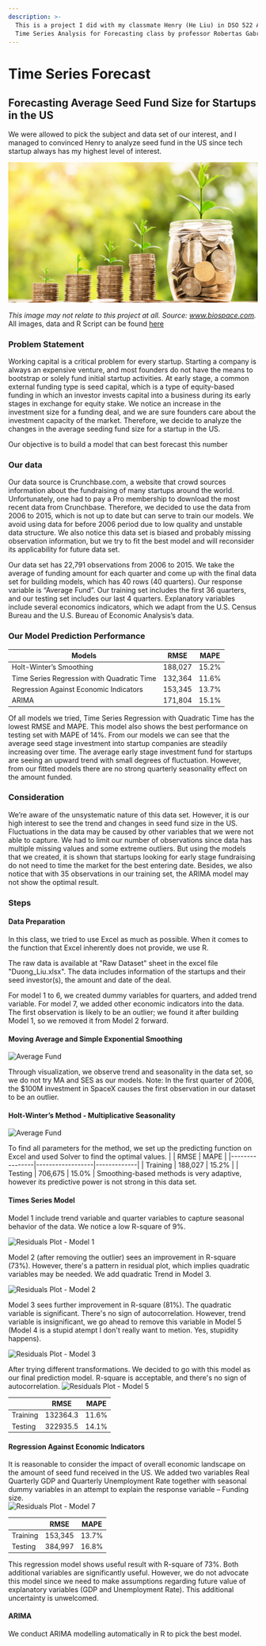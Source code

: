 ```yaml
---
description: >-
  This is a project I did with my classmate Henry (He Liu) in DSO 522 Applied
  Time Series Analysis for Forecasting class by professor Robertas Gabrys, USC.
---
```


# Time Series Forecast

## Forecasting Average Seed Fund Size for Startups in the US

We were allowed to pick the subject and data set of our interest, and I managed to convinced Henry to analyze seed fund in the US since tech startup always has my highest level of interest.

![Cover](../resources/TS01/images/cover.jpg) 

_This image may not relate to this project at all. Source: www.biospace.com._ 
All images, data and R Script can be found [here](https://github.com/vuduong191/Gitbook/tree/master/resources/TS01)

### Problem Statement 
Working capital is a critical problem for every startup. Starting a company is always an expensive venture, and most founders do not have the means to bootstrap or solely fund initial startup activities. At early stage, a common external funding type is seed capital, which is a type of equity-based funding in which an investor invests capital into a business during its early stages in exchange for equity stake.
We notice an increase in the investment size for a funding deal, and we are sure founders care about the investment capacity of the market. Therefore, we decide to analyze the changes in the average seeding fund size for a startup in the US.

Our objective is to build a model that can best forecast this number

### Our data
Our data source is Crunchbase.com, a website that crowd sources information about the fundraising of many startups around the world. Unfortunately, one had to pay a Pro membership to download the most recent data from Crunchbase. Therefore, we decided to use the data from 2006 to 2015, which is not up to date but can serve to train our models. We avoid using data for before 2006 period due to low quality and unstable data structure. We also notice this data set is biased and probably missing observation information, but we try to fit the best model and will reconsider its applicability for future data set.

Our data set has 22,791 observations from 2006 to 2015. We take the average of funding amount for each quarter and come up with the final data set for building models, which has 40 rows (40 quarters). Our response variable is “Average Fund”. Our training set includes the first 36 quarters, and our testing set includes our last 4 quarters.
Explanatory variables include several economics indicators, which we adapt from the U.S. Census Bureau and the U.S. Bureau of Economic Analysis’s data.

### Our Model Prediction Performance 
|    Models                                        |    RMSE        |    MAPE     |
|--------------------------------------------------|----------------|-------------|
|    Holt-Winter’s Smoothing                       |    188,027     |    15.2%    |
|    Time Series Regression with Quadratic Time    |    132,364     |    11.6%    |
|    Regression Against Economic Indicators        |    153,345     |    13.7%    |
|    ARIMA                                         |    171,804     |    15.1%    |

Of all models we tried, Time Series Regression with Quadratic Time has the lowest RMSE and MAPE. This model also shows the best performance on testing set with MAPE of 14%. From our models we can see that the average seed stage investment into startup companies are steadily increasing over time. The average early stage investment fund for startups are seeing an upward trend with small degrees of fluctuation. However, from our fitted models there are no strong quarterly seasonality effect on the amount funded. 

### Consideration
We’re aware of the unsystematic nature of this data set. However, it is our high interest to see the trend and changes in seed fund size in the US. Fluctuations in the data may be caused by other variables that we were not able to capture. 
We had to limit our number of observations since data has multiple missing values and some extreme outliers. But using the models that we created, it is shown that startups looking for early stage fundraising do not need to time the market for the best entering date.
Besides, we also notice that with 35 observations in our training set, the ARIMA model may not show the optimal result.

### Steps
#### Data Preparation
In this class, we tried to use Excel as much as possible. When it comes to the function that Excel inherently does not provide, we use R.

The raw data is available at "Raw Dataset" sheet in the excel file "Duong_Liu.xlsx". The data includes information of the startups and their seed investor(s), the amount and date of the deal.

For model 1 to 6, we created dummy variables for quarters, and added trend variable.
For model 7, we added other economic indicators into the data.
The first observation is likely to be an outlier; we found it after building Model 1, so we removed it from Model 2 forward.
#### Moving Average and Simple Exponential Smoothing
![Average Fund](https://lh3.googleusercontent.com/XoONEABelOBiA_4pOllnNg_Or60vmqhRB0Zs44f7ThBwgEEAg39JpAhlg4HcaFsrh3IeHgie2PsOsRXOsQSM08798XYorOM7AdoAZoZog2EcDziigliEG12CUMiYzV1jXs24_jPTEg=w1600)

Through visualization, we observe trend and seasonality in the data set, so we do not try MA and SES as our models.
Note: In the first quarter of 2006, the $100M investment in SpaceX causes the first observation in our dataset to be an outlier.

#### Holt-Winter’s Method - Multiplicative Seasonality
![Average Fund](https://lh3.googleusercontent.com/aN94jsorf2xj87gT2bXokAXWGoIwVfqlqP9MhrxxmdFZDlfMNek-CKdYlx8yn2hdQjTIBtReqTgrpP82Mwgi7861ZZRJnVF8PWhD9a2mfCoJ0n8OgYzos3tacSgsLh5BTgqxYKPt-A=w1600)

To find all parameters for the method, we set up the predicting function on Excel and used Solver to find the optimal values.
|                |    RMSE          |    MAPE     |
|----------------|------------------|-------------|
|    Training    |      188,027     |    15.2%    |
|    Testing     |     706,675      |    15.0%    |
Smoothing-based methods is very adaptive, however its predictive power is not strong in this data set. 

#### Times Series Model
Model 1 include trend variable and quarter variables to capture seasonal behavior of the data. We notice a low R-square of 9%.

![Residuals Plot - Model 1](https://lh3.googleusercontent.com/N3FW7R_9Da4So-ia7WprZdr-RGaC61HeR13uVtLoSEHSyWnibaHE_km3X6b2Bq_kgSd2vKfKlfHQ_Ejv_Bmutc_Qh-zneN26Wi6d2SvND3WlXBmSwtXdMdYTS9LcXaJ5rkUtTGCYPw=w1600)

Model 2 (after removing the outlier) sees an improvement in R-square (73%). However, there's a pattern in residual plot, which implies quadratic variables may be needed. We add quadratic Trend in Model 3.

![Residuals Plot - Model 2](https://lh3.googleusercontent.com/waQaZ-_SOo_KUqUUGaIbycWZ4or6-ewBgEUibdO0q4FNheHheMQIzUzkSaxC7BKvdNq5BddIBKoUq96edNysRQ3CPv26Sw4ARdTOb0wTc1J7y9FDq3-JjX6u4MkW94EIVdKzkHGfew=w1600)

Model 3 sees further improvement in R-square (81%). The quadratic variable is significant. There's no sign of autocorrelation. However, trend variable is insignificant, we go ahead to remove this variable  in Model 5 (Model 4 is a stupid atempt I don't really want to metion. Yes, stupidity happens).

![Residuals Plot - Model 3](https://lh3.googleusercontent.com/RDKPlU3SAwZp4VyvvLa23bdPwwBicD8ADY6GYsLZacdBNm4tQzPaZUzkSHYYcNlehSABcQofb6PVpgZbKMpuESbMsvQzwl4VZTj2k2VspkilUjoY3zLVc-mcAqazKy02Ht_TT3rb8g=w1600)

After trying different transformations. We decided to go with this model as our final prediction model. R-square is acceptable, and there's no sign of autocorrelation.
![Residuals Plot - Model 5](https://lh3.googleusercontent.com/V39nso3sbGC-QMEueyUvCUHdGSq_VCYAIn9I5HUJqWH5LntLAXueiLkkIN_vNA9Hbfvy1ga0ByNWPMCSrtciwmGaYvs7TWUKONBBWQyZMfTGDmL41bl8tZ32S8kvf152H67PS9Z0cw=w1600)

|                |    RMSE        |    MAPE     |
|----------------|----------------|-------------|
|    Training    |    132364.3    |    11.6%    |
|    Testing     |    322935.5    |    14.1%    |

#### Regression Against Economic Indicators
It is reasonable to consider the impact of overall economic landscape on the amount of seed fund received in the US. We added two variables Real Quarterly GDP and Quarterly Unemployment Rate together with seasonal dummy variables in an attempt to explain the response variable – Funding size.  
![Residuals Plot - Model 7](https://lh3.googleusercontent.com/PNq3LTd5H7B17gns_0oL9NiM-Dm4qQeSXxDxNP6VqxNWnqXdtI0eCcV69SueZr8kIqDAp0oQXJLlXvXVs1QJk06Yuzcg_u81ce7iD0ack2Vg9le8jyaQDY6WTTm0Qbd9RIX4l3AYNw=w1600)

|                |    RMSE          |    MAPE     |
|----------------|------------------|-------------|
|    Training    |      153,345     |    13.7%    |
|    Testing     |     384,997      |    16.8%    |
This regression model shows useful result with R-square of 73%. Both additional variables are significantly useful. However, we do not advocate this model since we need to make assumptions regarding future value of explanatory variables (GDP and Unemployment Rate). This additional uncertainty is unwelcomed.

#### ARIMA
We conduct ARIMA modelling automatically in R to pick the best model.
